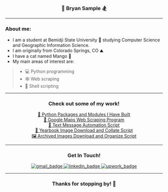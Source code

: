 ### <div align="middle">🌲 **Bryan Sample** 🏂 </div>

---

### About me:
- I am a student at Bemidji State University 🦫 studying Computer Science and Geographic Information Science.
- I am originally from Colorado Springs, CO ⛰️
- I have a cat named Mango 🥭
- My main areas of interest are:
>  - 💻 Python programming
>  - 🕸️ Web scraping
>  - 🔧 Shell scripting

---

### <div align="middle">Check out some of my work!</div>

<div align="middle">
<a href="https://github.com/bryanjsample/my_modules">🧰 Python Packages and Modules I Have Built</a> </br>
</div>
<div align="middle">
<a href="https://github.com/bryanjsample/get-business-data-from-google-maps">🗻 Google Maps Web Scraping Program</a> </br>
</div>
<div align="middle">
<a href="https://github.com/bryanjsample/text-from-html-link">📱 Text Message Automation Script</a> </br>
</div>
<div align="middle">
<a href="https://github.com/bryanjsample/download-combine-yearbooks-archive">📖 Yearbook Image Download and Collate Script</a> </br>
</div>
<div align="middle">
<a href="https://github.com/bryanjsample/download_all_archive_images">🖼️ Archived Images Download and Organize Script</a> </br
</div>


---

### <div align="middle">Get In Touch!</div>

<div id="badges" align="middle">
  <a id="gmail" href="mailto:bryanjsample@gmail.com">
    <img src="https://img.shields.io/badge/Gmail-D14836?style=for-the-badge&logo=gmail&logoColor=white" alt="gmail_badge"/>
  </a>
  <a id="linkedin" href="https://www.linkedin.com/in/bryanjsample">
    <img src="https://img.shields.io/badge/LinkedIn-0077B5?style=for-the-badge&logo=linkedin&logoColor=white" alt="linkedin_badge"/>
  </a>
  <a id="upwork" href="https://www.upwork.com/freelancers/~01f7a0c158d2207cdf">
    <img src="https://img.shields.io/badge/UpWork-6FDA44?style=for-the-badge&logo=Upwork&logoColor=white" alt="upwork_badge"/>
  </a>
</div>

---

### <div align="middle">Thanks for stopping by! 👋 </div>

